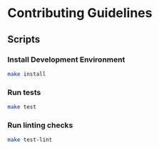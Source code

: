 # Contributing Guidelines

## Scripts

### Install Development Environment

```sh
make install
```

### Run tests

```sh
make test
```

### Run linting checks

```sh
make test-lint
```